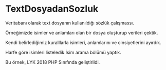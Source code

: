 # TextDosyadanSozluk

Veritabanı olarak text dosyanın kullanıldığı sözlük çalışmassı.

Örneğimizde isimler ve anlamları olan bir dosya oluşturup verileri çektik.

Kendi belirlediğimiz kuralllarla isimleri, anlamlarını ve cinsiyetlerini ayırdık.

Harfe göre isimleri listeledik.İsim arama bölümü yaptık.

Bu örnek, LYK 2018 PHP Sınıfında geliştirildi.
